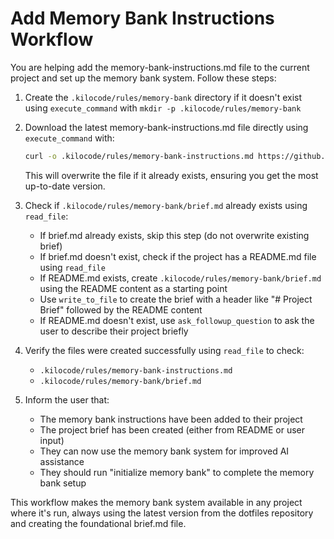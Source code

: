 # Add Memory Bank Instructions Workflow

You are helping add the memory-bank-instructions.md file to the current project and set up the memory bank system. Follow these steps:

1. Create the `.kilocode/rules/memory-bank` directory if it doesn't exist using `execute_command` with `mkdir -p .kilocode/rules/memory-bank`

2. Download the latest memory-bank-instructions.md file directly using `execute_command` with:

   ```bash
   curl -o .kilocode/rules/memory-bank-instructions.md https://github.com/nalabelle/dotfiles/raw/refs/heads/main/.kilocode/rules/memory-bank-instructions.md
   ```

   This will overwrite the file if it already exists, ensuring you get the most up-to-date version.

3. Check if `.kilocode/rules/memory-bank/brief.md` already exists using `read_file`:
   - If brief.md already exists, skip this step (do not overwrite existing brief)
   - If brief.md doesn't exist, check if the project has a README.md file using `read_file`
   - If README.md exists, create `.kilocode/rules/memory-bank/brief.md` using the README content as a starting point
   - Use `write_to_file` to create the brief with a header like "# Project Brief" followed by the README content
   - If README.md doesn't exist, use `ask_followup_question` to ask the user to describe their project briefly

4. Verify the files were created successfully using `read_file` to check:
   - `.kilocode/rules/memory-bank-instructions.md`
   - `.kilocode/rules/memory-bank/brief.md`

5. Inform the user that:
   - The memory bank instructions have been added to their project
   - The project brief has been created (either from README or user input)
   - They can now use the memory bank system for improved AI assistance
   - They should run "initialize memory bank" to complete the memory bank setup

This workflow makes the memory bank system available in any project where it's run, always using the latest version from the dotfiles repository and creating the foundational brief.md file.
